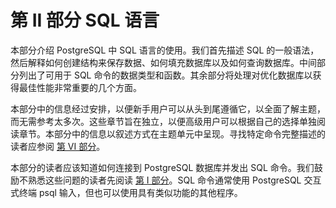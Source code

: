 # 第 II 部分 SQL 语言
本部分介绍 PostgreSQL 中 SQL 语言的使用。我们首先描述 SQL 的一般语法，然后解释如何创建结构来保存数据、如何填充数据库以及如何查询数据库。中间部分列出了可用于 SQL 命令的数据类型和函数。其余部分将处理对优化数据库以获得最佳性能非常重要的几个方面。

本部分中的信息经过安排，以便新手用户可以从头到尾遵循它，以全面了解主题，而无需参考太多次。这些章节旨在独立，以便高级用户可以根据自己的选择单独阅读章节。本部分中的信息以叙述方式在主题单元中呈现。寻找特定命令完整描述的读者应参阅 [第 VI 部分](https://www.postgresql.org/docs/16/reference.html)。

本部分的读者应该知道如何连接到 PostgreSQL 数据库并发出 SQL 命令。我们鼓励不熟悉这些问题的读者先阅读 [第 I 部分](/postgres/1-tutorial/index)。SQL 命令通常使用 PostgreSQL 交互式终端 psql 输入，但也可以使用具有类似功能的其他程序。